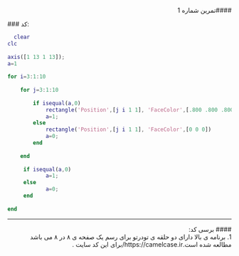 <div dir="rtl">
  
####تمرين شماره 1 

</div>
  ### کد:
  </div>
  
```matlab
  clear
clc
 
axis([1 13 1 13]);
a=1
 
for i=3:1:10
    
    for j=3:1:10
        
        if isequal(a,0)
            rectangle('Position',[j i 1 1], 'FaceColor',[.800 .800 .800])
            a=1;
        else
            rectangle('Position',[j i 1 1], 'FaceColor',[0 0 0])
            a=0;
        end
        
    end
    
     if isequal(a,0)
            a=1;
     else
            a=0;
     end
     
end
 ```
---
<div dir="rtl">
  #### برسی کد:
  </div>
  <div dir="rtl">
  1. 
  برنامه ی بالا دارای دو حلقه ی تودرتو برای رسم یک صفحه ی ۸ در ۸ می باشد<br/>
   مطالعه شده است.https://camelcase.ir/برای این کد سایت . 
    <div dir="rtl">



